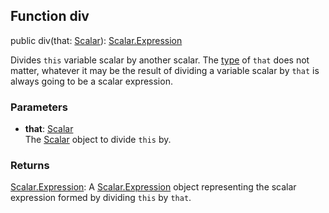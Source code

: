 ## Function div

public div(that: [Scalar](reference/v/0.2.1/quantities/Scalar)): [Scalar.Expression](reference/v/0.2.1/quantities/Scalar.Expression)

Divides `this` variable scalar by another scalar. The [type](reference/v/0.2.1/core/definitions/Evaluable/type)
of `that` does not matter, whatever it may be the result of dividing
a variable scalar by `that` is always going to be a scalar expression.

### Parameters
* **that**: [Scalar](reference/v/0.2.1/quantities/Scalar)<br>
 The [Scalar](reference/v/0.2.1/quantities/Scalar) object to divide `this` by.

### Returns
[Scalar.Expression](reference/v/0.2.1/quantities/Scalar.Expression):
A [Scalar.Expression](reference/v/0.2.1/quantities/Scalar.Expression) object
representing the scalar expression formed by dividing `this` by `that`.